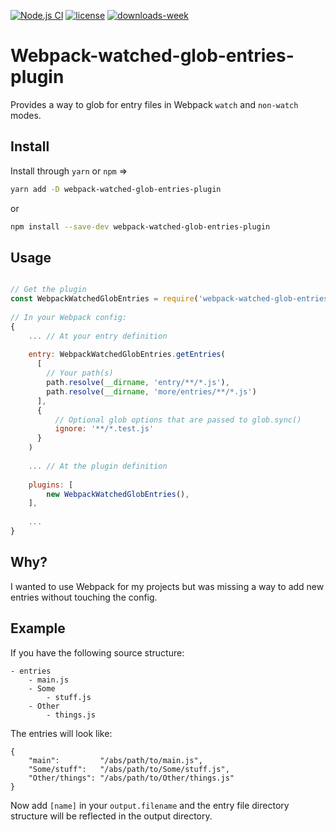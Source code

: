 [![Node.js CI](https://github.com/Milanzor/webpack-watched-glob-entries-plugin/actions/workflows/node.js.yml/badge.svg)](https://github.com/Milanzor/webpack-watched-glob-entries-plugin/actions/workflows/node.js.yml)
[![license][license]][license-url]
[![downloads-week][downloads-week]][downloads-week-url]


# Webpack-watched-glob-entries-plugin
Provides a way to glob for entry files in Webpack `watch` and `non-watch` modes.

## Install

Install through `yarn` or `npm` =>

```sh
yarn add -D webpack-watched-glob-entries-plugin
```

or

```sh
npm install --save-dev webpack-watched-glob-entries-plugin
```

## Usage

```js

// Get the plugin
const WebpackWatchedGlobEntries = require('webpack-watched-glob-entries-plugin');
 
// In your Webpack config:
{
    ... // At your entry definition
    
    entry: WebpackWatchedGlobEntries.getEntries(
      [ 
        // Your path(s) 
        path.resolve(__dirname, 'entry/**/*.js'),
        path.resolve(__dirname, 'more/entries/**/*.js')
      ],
      {
          // Optional glob options that are passed to glob.sync()
          ignore: '**/*.test.js'
      }
    )
    
    ... // At the plugin definition
    
    plugins: [
        new WebpackWatchedGlobEntries(),
    ],
    
    ...
}

```

## Why?
I wanted to use Webpack for my projects but was missing a way to add new entries without touching the config.

## Example
If you have the following source structure:

```
- entries
    - main.js
    - Some
        - stuff.js
    - Other
        - things.js 
```

The entries will look like:
```
{
    "main":         "/abs/path/to/main.js",
    "Some/stuff":   "/abs/path/to/Some/stuff.js",
    "Other/things": "/abs/path/to/Other/things.js"
}
```

Now add `[name]` in your `output.filename` and the entry file directory structure will be reflected in the output directory.

[license]: https://img.shields.io/github/license/Milanzor/webpack-watched-glob-entries-plugin.svg
[license-url]: https://github.com/Milanzor/webpack-watched-glob-entries-plugin/blob/master/LICENSE

[downloads-week]: https://img.shields.io/npm/dw/webpack-watched-glob-entries-plugin.svg
[downloads-week-url]: https://www.npmjs.com/package/webpack-watched-glob-entries-plugin
